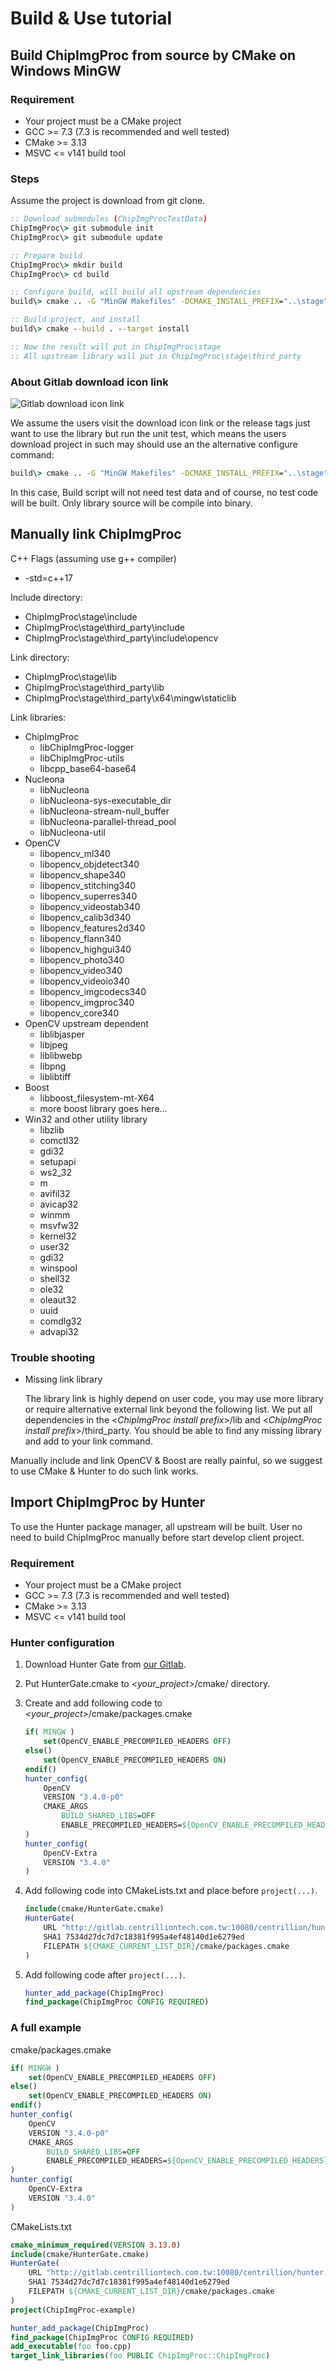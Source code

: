 # Build & Use tutorial

## Build ChipImgProc from source by CMake on Windows MinGW

### Requirement

* Your project must be a CMake project
* GCC >= 7.3 (7.3 is recommended and well tested)
* CMake >= 3.13
* MSVC <= v141 build tool

### Steps

Assume the project is download from git clone.

```bat
:: Download submodules (ChipImgProcTestData)
ChipImgProc\> git submodule init
ChipImgProc\> git submodule update

:: Prepare build
ChipImgProc\> mkdir build
ChipImgProc\> cd build

:: Configure build, will build all upstream dependencies
build\> cmake .. -G "MinGW Makefiles" -DCMAKE_INSTALL_PREFIX="..\stage" -DINSTALL_DEPS=ON -DCMAKE_BUILD_TYPE="Release" -DCOPY_ALL_TP=ON

:: Build project, and install
build\> cmake --build . --target install

:: Now the result will put in ChipImgProc\stage
:: All upstream library will put in ChipImgProc\stage\third_party
```

### About Gitlab download icon link

![Gitlab download icon link](doc/images/gitlab-download-icon-link.png)

We assume the users visit the download icon link or the release tags just want to use the library but run the unit test, which means the users download project in such may should use an the alternative configure command:

```bat
build\> cmake .. -G "MinGW Makefiles" -DCMAKE_INSTALL_PREFIX="..\stage" -DINSTALL_DEPS=ON -DCMAKE_BUILD_TYPE="Release" -DCOPY_ALL_TP=ON -DBUILD_TESTS=OFF
```

In this case, Build script will not need test data and of course, no test code will be built.
Only library source will be compile into binary.

## Manually link ChipImgProc

C++ Flags (assuming use g++ compiler)

* -std=c++17

Include directory:

* ChipImgProc\stage\include
* ChipImgProc\stage\third_party\include
* ChipImgProc\stage\third_party\include\opencv

Link directory:

* ChipImgProc\stage\lib
* ChipImgProc\stage\third_party\lib
* ChipImgProc\stage\third_party\x64\mingw\staticlib

Link libraries:

* ChipImgProc
  * libChipImgProc-logger
  * libChipImgProc-utils
  * libcpp_base64-base64
* Nucleona
  * libNucleona
  * libNucleona-sys-executable_dir
  * libNucleona-stream-null_buffer
  * libNucleona-parallel-thread_pool
  * libNucleona-util
* OpenCV
  * libopencv_ml340
  * libopencv_objdetect340
  * libopencv_shape340
  * libopencv_stitching340
  * libopencv_superres340
  * libopencv_videostab340
  * libopencv_calib3d340
  * libopencv_features2d340
  * libopencv_flann340
  * libopencv_highgui340
  * libopencv_photo340
  * libopencv_video340
  * libopencv_videoio340
  * libopencv_imgcodecs340
  * libopencv_imgproc340
  * libopencv_core340
* OpenCV upstream dependent
  * liblibjasper
  * libjpeg
  * liblibwebp
  * libpng
  * liblibtiff
* Boost
  * libboost_filesystem-mt-X64
  * more boost library goes here...
* Win32 and other utility library
  * libzlib
  * comctl32
  * gdi32
  * setupapi
  * ws2_32
  * m
  * avifil32
  * avicap32
  * winmm
  * msvfw32
  * kernel32
  * user32
  * gdi32
  * winspool
  * shell32
  * ole32
  * oleaut32
  * uuid
  * comdlg32
  * advapi32

### Trouble shooting

* Missing link library

    The library link is highly depend on user code, you may use more library or require alternative  external link beyond the following list.
    We put all dependencies in the \<*ChipImgProc install prefix*>/lib and \<*ChipImgProc install prefix*>/third_party.
    You should be able to find any missing library and add to your link command.

Manually include and link OpenCV & Boost are really painful, so we suggest to use CMake & Hunter to do such link works.

## Import ChipImgProc by Hunter

To use the Hunter package manager, all upstream will be built.
User no need to build ChipImgProc manually before start develop client project.

### Requirement

* Your project must be a CMake project
* GCC >= 7.3 (7.3 is recommended and well tested)
* CMake >= 3.13
* MSVC <= v141 build tool

### Hunter configuration

1. Download Hunter Gate from [our Gitlab](http://gitlab.centrilliontech.com.tw:10080/centrillion/gate/blob/URL-git-commit/cmake/HunterGate.cmake).
2. Put HunterGate.cmake to *\<your_project\>*/cmake/ directory.
3. Create and add following code to *\<your_project\>*/cmake/packages.cmake

    ```cmake
    if( MINGW )
        set(OpenCV_ENABLE_PRECOMPILED_HEADERS OFF)
    else()
        set(OpenCV_ENABLE_PRECOMPILED_HEADERS ON)
    endif()
    hunter_config(
        OpenCV
        VERSION "3.4.0-p0"
        CMAKE_ARGS
            BUILD_SHARED_LIBS=OFF
            ENABLE_PRECOMPILED_HEADERS=${OpenCV_ENABLE_PRECOMPILED_HEADERS}
    )
    hunter_config(
        OpenCV-Extra
        VERSION "3.4.0"
    )
    ```

4. Add following code into CMakeLists.txt and place before ```project(...)```.

    ```cmake
    include(cmake/HunterGate.cmake)
    HunterGate(
        URL "http://gitlab.centrilliontech.com.tw:10080/centrillion/hunter.git"
        SHA1 7534d27dc7d7c18381f995a4ef48140d1e6279ed
        FILEPATH ${CMAKE_CURRENT_LIST_DIR}/cmake/packages.cmake
    )
    ```

5. Add following code after ```project(...)```.

    ```cmake
    hunter_add_package(ChipImgProc)
    find_package(ChipImgProc CONFIG REQUIRED)
    ```

### A full example

cmake/packages.cmake

```cmake
if( MINGW )
    set(OpenCV_ENABLE_PRECOMPILED_HEADERS OFF)
else()
    set(OpenCV_ENABLE_PRECOMPILED_HEADERS ON)
endif()
hunter_config(
    OpenCV
    VERSION "3.4.0-p0"
    CMAKE_ARGS
        BUILD_SHARED_LIBS=OFF
        ENABLE_PRECOMPILED_HEADERS=${OpenCV_ENABLE_PRECOMPILED_HEADERS}
)
hunter_config(
    OpenCV-Extra
    VERSION "3.4.0"
)
```

CMakeLists.txt

```cmake
cmake_minimum_required(VERSION 3.13.0)
include(cmake/HunterGate.cmake)
HunterGate(
    URL "http://gitlab.centrilliontech.com.tw:10080/centrillion/hunter.git"
    SHA1 7534d27dc7d7c18381f995a4ef48140d1e6279ed
    FILEPATH ${CMAKE_CURRENT_LIST_DIR}/cmake/packages.cmake
)
project(ChipImgProc-example)

hunter_add_package(ChipImgProc)
find_package(ChipImgProc CONFIG REQUIRED)
add_executable(foo foo.cpp)
target_link_libraries(foo PUBLIC ChipImgProc::ChipImgProc)
```
